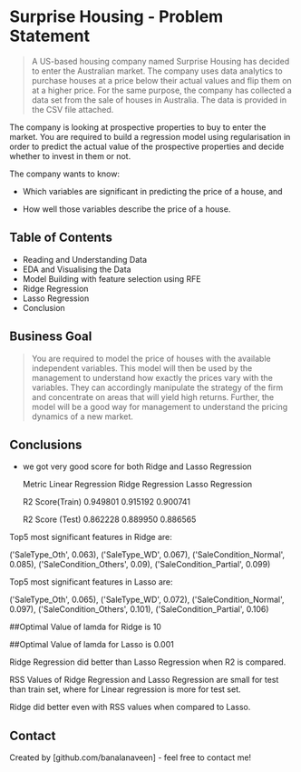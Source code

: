 # Surprise Housing - Problem Statement
> A US-based housing company named Surprise Housing has decided to enter the Australian market. The company uses data analytics to purchase houses at a price below their actual values and flip them on at a higher price. For the same purpose, the company has collected a data set from the sale of houses in Australia. The data is provided in the CSV file attached.

The company is looking at prospective properties to buy to enter the market. You are required to build a regression model using regularisation in order to predict the actual value of the prospective properties and decide whether to invest in them or not.

The company wants to know:

* Which variables are significant in predicting the price of a house, and

* How well those variables describe the price of a house.


## Table of Contents
* Reading and Understanding Data
* EDA and Visualising the Data
* Model Building with feature selection using RFE
* Ridge Regression
* Lasso Regression
* Conclusion

## Business Goal 

> You are required to model the price of houses with the available independent variables. This model will then be used by the management to understand how exactly the prices vary with the variables. They can accordingly manipulate the strategy of the firm and concentrate on areas that will yield high returns. Further, the model will be a good way for management to understand the pricing dynamics of a new market.

## Conclusions
- we got very good score for both Ridge and Lasso Regression

    Metric             Linear Regression  Ridge Regression  Lasso Regression
    
    R2 Score(Train)        0.949801            0.915192         0.900741
    
    R2 Score (Test)        0.862228            0.889950         0.886565 


Top5 most significant features in Ridge are:

('SaleType_Oth', 0.063),
('SaleType_WD', 0.067),
('SaleCondition_Normal', 0.085),
('SaleCondition_Others', 0.09),
('SaleCondition_Partial', 0.099)


Top5 most significant features in Lasso are:

('SaleType_Oth', 0.065),
('SaleType_WD', 0.072),
('SaleCondition_Normal', 0.097),
('SaleCondition_Others', 0.101),
('SaleCondition_Partial', 0.106)



##Optimal Value of lamda for Ridge is 10

##Optimal Value of lamda for Lasso is 0.001


Ridge Regression did better than Lasso Regression when R2 is compared.

RSS Values of Ridge Regression and Lasso Regression are small for test than train set, where for Linear regression is more for test set.

Ridge did better even with RSS values when compared to Lasso.



## Contact
Created by [github.com/banalanaveen] - feel free to contact me!


